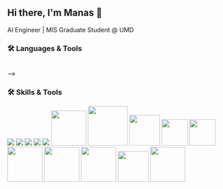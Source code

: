 ## Hi there, I'm Manas 👋
AI Engineer | MIS Graduate Student @ UMD

### 🛠️ Languages & Tools

<!-- <p align="left">
  <!-- Backend & Databases -->
  <br>
  <!-- <img src="https://skillicons.dev/icons?i=python,mongodb,mysql,cpp,c,fastapi,flask,elasticsearch,git,github,linux,vscode,postman,docker" /> -->
  <!-- <br> -->
  <!-- <img src="https://skillicons.dev/icons?i=tensorflow,tensorrt,pytorch,opencv,langchain,huggingface,openai" /> -->

<!-- </p> --> -->

### 🛠️ Skills & Tools

<p align="left">
  <!-- Programming Languages -->
  <img src="https://skillicons.dev/icons?i=python,cpp,c" />
    
  <!-- Databases -->
  <img src="https://skillicons.dev/icons?i=mongodb,mysql" />
  <img src="https://skillicons.dev/icons?i=docker,fastapi,linux" />
  <img src="https://skillicons.dev/icons?i=vscode,git,github,postman" />

  <!-- AI / ML / LLM -->
  <img src="https://skillicons.dev/icons?i=pytorch,tensorflow" />
  <img height="80" src="https://img.shields.io/badge/HuggingFace-FFD21E?style=flat&logo=huggingface&logoColor=black" />
  <img width="90" src="https://img.shields.io/badge/LangChain-0A0A0A?style=flat" />
  <img width="70" src="https://img.shields.io/badge/OpenAI-412991?style=flat&logo=openai&logoColor=white" />
  
  <!-- Vision -->
  <img width="60" src="https://img.shields.io/badge/OpenCV-5C3EE8?style=flat&logo=opencv&logoColor=white" />
  <img width="60" src="https://img.shields.io/badge/YOLO-00FFFF?style=flat" />
  <img width="80" src="https://img.shields.io/badge/Detectron2-2C4CC9?style=flat" />
  <img width="80" src="https://img.shields.io/badge/PaddleOCR-005CE6?style=flat" />
  <img width="80" src="https://img.shields.io/badge/Tesseract-093F86?style=flat" />
  
  <!-- MLOps / Deployment -->
  
  <img width="70" src="https://img.shields.io/badge/ONNX-005CED?style=flat&logo=onnx&logoColor=white" />
  <img width="80" src="https://img.shields.io/badge/W%26B-FFBE00?style=flat&logo=weightsandbiases&logoColor=black" />
  
  <!-- Tools & IDEs -->
  
</p>


<!--
**Manas2409/Manas2409** is a ✨ _special_ ✨ repository because its `README.md` (this file) appears on your GitHub profile.

Here are some ideas to get you started:

- 🔭 I’m currently working on ...
- 🌱 I’m currently learning ...
- 👯 I’m looking to collaborate on ...
- 🤔 I’m looking for help with ...
- 💬 Ask me about ...
- 📫 How to reach me: ...
- 😄 Pronouns: ...
- ⚡ Fun fact: ...
-->
